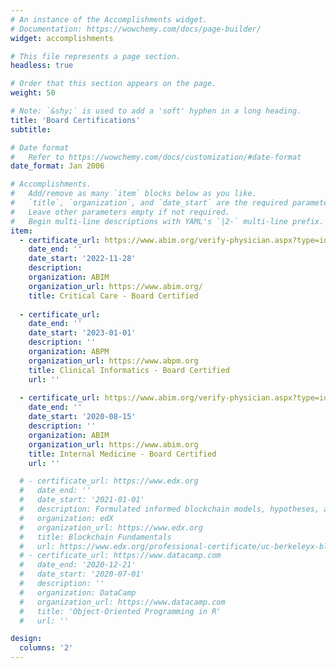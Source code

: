 ```yaml
---
# An instance of the Accomplishments widget.
# Documentation: https://wowchemy.com/docs/page-builder/
widget: accomplishments

# This file represents a page section.
headless: true

# Order that this section appears on the page.
weight: 50

# Note: `&shy;` is used to add a 'soft' hyphen in a long heading.
title: 'Board Certifications'
subtitle:

# Date format
#   Refer to https://wowchemy.com/docs/customization/#date-format
date_format: Jan 2006

# Accomplishments.
#   Add/remove as many `item` blocks below as you like.
#   `title`, `organization`, and `date_start` are the required parameters.
#   Leave other parameters empty if not required.
#   Begin multi-line descriptions with YAML's `|2-` multi-line prefix.
item:
  - certificate_url: https://www.abim.org/verify-physician.aspx?type=id&id=413400
    date_end: ''
    date_start: '2022-11-28'
    description: 
    organization: ABIM
    organization_url: https://www.abim.org/
    title: Critical Care - Board Certified
  
  - certificate_url: 
    date_end: ''
    date_start: '2023-01-01'
    description: ''
    organization: ABPM
    organization_url: https://www.abpm.org
    title: Clinical Informatics - Board Certified
    url: ''
  
  - certificate_url: https://www.abim.org/verify-physician.aspx?type=id&id=413400
    date_end: ''
    date_start: '2020-08-15'
    description: ''
    organization: ABIM
    organization_url: https://www.abim.org
    title: Internal Medicine - Board Certified
    url: ''

  # - certificate_url: https://www.edx.org
  #   date_end: ''
  #   date_start: '2021-01-01'
  #   description: Formulated informed blockchain models, hypotheses, and use cases.
  #   organization: edX
  #   organization_url: https://www.edx.org
  #   title: Blockchain Fundamentals
  #   url: https://www.edx.org/professional-certificate/uc-berkeleyx-blockchain-fundamentals
  # - certificate_url: https://www.datacamp.com
  #   date_end: '2020-12-21'
  #   date_start: '2020-07-01'
  #   description: ''
  #   organization: DataCamp
  #   organization_url: https://www.datacamp.com
  #   title: 'Object-Oriented Programming in R'
  #   url: ''

design:
  columns: '2'
---
```

